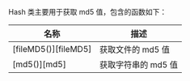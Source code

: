 Hash 类主要用于获取 md5 值，包含的函数如下：

| 名称 | 描述 |
|------|------|
| [fileMD5()][fileMD5] | 获取文件的 md5 值 |
| [md5()][md5] | 获取字符串的 md5 值 |

[^_^]:
     本文使用的所有引用及链接
[fileMD5]:manual/Manual/Sequoiadb_Command/Hash/fileMD5.md
[md5]:manual/Manual/Sequoiadb_Command/Hash/md5.md